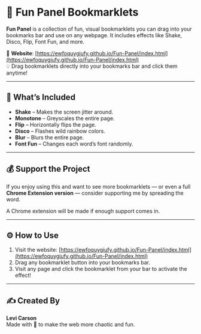 # 🎉 Fun Panel Bookmarklets

**Fun Panel** is a collection of fun, visual bookmarklets you can drag into your bookmarks bar and use on any webpage. It includes effects like Shake, Disco, Flip, Font Fun, and more.

📍 **Website**: [https://ewfoquygiufy.github.io/Fun-Panel/index.html](https://ewfoquygiufy.github.io/Fun-Panel/index.html)  
💡 Drag bookmarklets directly into your bookmarks bar and click them anytime!

---

## 🧩 What’s Included

- **Shake** – Makes the screen jitter around.
- **Monotone** – Greyscales the entire page.
- **Flip** – Horizontally flips the page.
- **Disco** – Flashes wild rainbow colors.
- **Blur** – Blurs the entire page.
- **Font Fun** – Changes each word’s font randomly.

---

## 💰 Support the Project

If you enjoy using this and want to see more bookmarklets — or even a full **Chrome Extension version** — consider supporting me by spreading the word.


A Chrome extension will be made if enough support comes in.

---

## ⚙️ How to Use

1. Visit the website: [https://ewfoquygiufy.github.io/Fun-Panel/index.html](https://ewfoquygiufy.github.io/Fun-Panel/index.html)
2. Drag any bookmarklet button into your bookmarks bar.
3. Visit any page and click the bookmarklet from your bar to activate the effect!

---

## ✍️ Created By

**Levi Carson**  
Made with 💖 to make the web more chaotic and fun.
